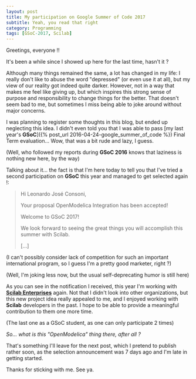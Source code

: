 ```yaml
---
layout: post
title: My participation on Google Summer of Code 2017
subtitle: Yeah, you read that right
category: Programming
tags: [GSoC-2017, Scilab]
---
```


Greetings, everyone !!

It's been a while since I showed up here for the last time, hasn't it ?

Although many things remained the same, a lot has changed in my life: I really don't like to abuse the word "depressed" (or even use it at all), but my view of our reality got indeed quite darker. However, not in a way that makes me feel like giving up, but which inspires this strong sense of purpose and responsibility to change things for the better. That doesn't seem bad to me, but sometimes I miss being able to joke around without major concerns.

I was planning to register some thoughts in this blog, but ended up neglecting this idea. I didn't even told you that I was able to pass [my last year's **GSoC**]({% post_url 2016-04-24-google_summer_of_code %}) Final Term evaluation... Wow, that was a bit rude and lazy, I guess.

(Well, who followed my reports during **GSoC 2016** knows that laziness is nothing new here, by the way)

Talking about it... the fact is that I'm here today to tell you that I've tried a second participation on **GSoC** this year and managed to get selected again !:

>Hi Leonardo José Consoni,
>
>Your proposal OpenModelica Integration has been accepted!
>
>Welcome to GSoC 2017!
>
>We look forward to seeing the great things you will accomplish this summer with Scilab.
>
>[...]

(I can't possibly consider lack of competition for such an important international program, so I guess I'm a pretty good marketer, right ?)

(Well, I'm joking less now, but the usual self-deprecating humor is still here)

As you can see in the notification I received, this year I'm working with [**Scilab Enterprises**](http://scilab.io/) again. Not that I didn't look into other organizations, but this new project idea really appealed to me, and I enjoyed working with **Scilab** developers in the past. I hope to be able to provide a meaningful contribution to them one more time.

(The last one as a GSoC student, as one can only participate 2 times)

*So... what is this "OpenModelica" thing there, after all ?*

That's something I'll leave for the next post, which I pretend to publish rather soon, as the selection announcement was 7 days ago and I'm late in getting started.


Thanks for sticking with me. See ya. 
